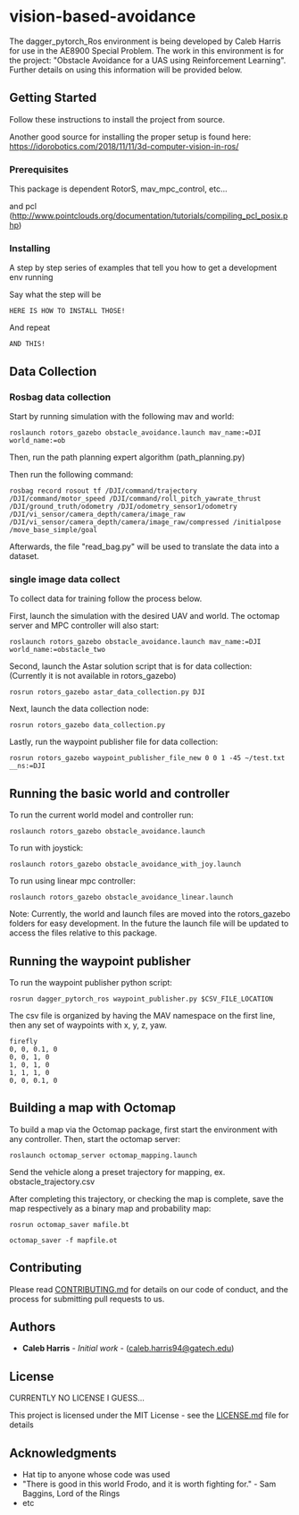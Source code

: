# vision-based-avoidance

The dagger_pytorch_Ros environment is being developed by Caleb Harris for use in the AE8900 Special Problem.  The work in this environment is for the project:  "Obstacle Avoidance for a UAS using Reinforcement Learning".  Further details on using this information will be provided below.

## Getting Started

Follow these instructions to install the project from source.

Another good source for installing the proper setup is found here:  https://idorobotics.com/2018/11/11/3d-computer-vision-in-ros/

### Prerequisites

This package is dependent RotorS, mav_mpc_control, etc... 

and pcl (http://www.pointclouds.org/documentation/tutorials/compiling_pcl_posix.php)

### Installing

A step by step series of examples that tell you how to get a development env running

Say what the step will be

```
HERE IS HOW TO INSTALL THOSE!
```

And repeat

```
AND THIS!
```

## Data Collection

### Rosbag data collection
Start by running simulation with the following mav and world:
```
roslaunch rotors_gazebo obstacle_avoidance.launch mav_name:=DJI world_name:=ob
```

Then, run the path planning expert algorithm (path_planning.py)

Then run the following command:
```
rosbag record rosout tf /DJI/command/trajectory /DJI/command/motor_speed /DJI/command/roll_pitch_yawrate_thrust /DJI/ground_truth/odometry /DJI/odometry_sensor1/odometry /DJI/vi_sensor/camera_depth/camera/image_raw /DJI/vi_sensor/camera_depth/camera/image_raw/compressed /initialpose /move_base_simple/goal
```

Afterwards, the file "read_bag.py" will be used to translate the data into a dataset.

### single image data collect

To collect data for training follow the process below.

First, launch the simulation with the desired UAV and world.  The octomap server and MPC controller will also start:
```
roslaunch rotors_gazebo obstacle_avoidance.launch mav_name:=DJI world_name:=obstacle_two
```

Second, launch the Astar solution script that is for data collection: (Currently it is not available in rotors_gazebo)
```
rosrun rotors_gazebo astar_data_collection.py DJI
```

Next, launch the data collection node:
```
rosrun rotors_gazebo data_collection.py
```

Lastly, run the waypoint publisher file for data collection:
```
rosrun rotors_gazebo waypoint_publisher_file_new 0 0 1 -45 ~/test.txt __ns:=DJI
```

## Running the basic world and controller

To run the current world model and controller run:

```
roslaunch rotors_gazebo obstacle_avoidance.launch
```

To run with joystick:

```
roslaunch rotors_gazebo obstacle_avoidance_with_joy.launch
```

To run using linear mpc controller:

```
roslaunch rotors_gazebo obstacle_avoidance_linear.launch
```

Note:  Currently, the world and launch files are moved into the rotors_gazebo folders for easy development.  In the future the launch file will be updated to access the files relative to this package.


## Running the waypoint publisher

To run the waypoint publisher python script:

```
rosrun dagger_pytorch_ros waypoint_publisher.py $CSV_FILE_LOCATION
```

The csv file is organized by having the MAV namespace on the first line, then any set of waypoints with x, y, z, yaw.

```
firefly
0, 0, 0.1, 0
0, 0, 1, 0
1, 0, 1, 0
1, 1, 1, 0
0, 0, 0.1, 0
```

## Building a map with Octomap

To build a map via the Octomap package, first start the environment with any controller.  Then, start the octomap server:

```
roslaunch octomap_server octomap_mapping.launch
```

Send the vehicle along a preset trajectory for mapping, ex. obstacle_trajectory.csv

After completing this trajectory, or checking the map is complete, save the map respectively as a binary map and probability map:

```
rosrun octomap_saver mafile.bt

octomap_saver -f mapfile.ot
```

## Contributing

Please read [CONTRIBUTING.md](https://gist.github.com/PurpleBooth/b24679402957c63ec426) for details on our code of conduct, and the process for submitting pull requests to us.

## Authors

* **Caleb Harris** - *Initial work* - (caleb.harris94@gatech.edu)

## License

CURRENTLY NO LICENSE I GUESS...

This project is licensed under the MIT License - see the [LICENSE.md](LICENSE.md) file for details

## Acknowledgments

* Hat tip to anyone whose code was used
* "There is good in this world Frodo, and it is worth fighting for."  - Sam Baggins, Lord of the Rings
* etc

